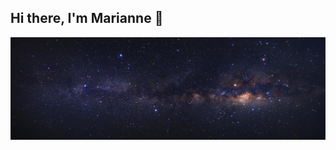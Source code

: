 ## Hi there, I'm Marianne 🌌

<img src="https://github.com/mzribel/mzribel/blob/main/img/banner.png">

###
